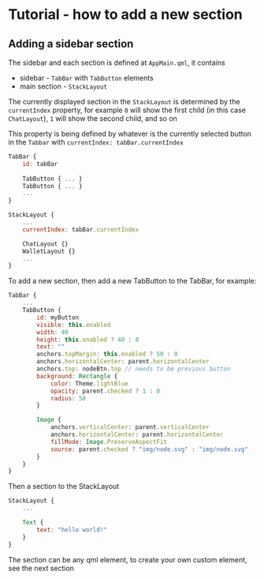 # Tutorial - how to add a new section

## Adding a sidebar section

The sidebar and each section is defined at `AppMain.qml`, it contains

* sidebar - `TabBar` with `TabButton` elements
* main section - `StackLayout`

The currently displayed section in the `StackLayout` is determined by the `currentIndex` property, for example `0` will show the first child (in this case `ChatLayout`), `1` will show the second child, and so on

This property is being defined by whatever is the currently selected button in the `Tabbar` with `currentIndex: tabBar.currentIndex`

```qml
TabBar {
    id: tabBar
    
    TabButton { ... }
    TabButton { ... }
    ...
}

StackLayout {
    ...
    currentIndex: tabBar.currentIndex

    ChatLayout {}
    WalletLayout {}
    ...
}
```

To add a new section, then add a new TabButton to the TabBar, for example:

```qml
TabBar {
    ...
    TabButton {
        id: myButton
        visible: this.enabled
        width: 40
        height: this.enabled ? 40 : 0
        text: ""
        anchors.topMargin: this.enabled ? 50 : 0
        anchors.horizontalCenter: parent.horizontalCenter
        anchors.top: nodeBtn.top // needs to be previous button
        background: Rectangle {
            color: Theme.lightBlue
            opacity: parent.checked ? 1 : 0
            radius: 50
        }

        Image {
            anchors.verticalCenter: parent.verticalCenter
            anchors.horizontalCenter: parent.horizontalCenter
            fillMode: Image.PreserveAspectFit
            source: parent.checked ? "img/node.svg" : "img/node.svg"
        }
    }
}
```

Then a section to the StackLayout

```qml
StackLayout {
    ...

    Text {
        text: "hello world!"
    }
}
```

The section can be any qml element, to create your own custom element, see the next section